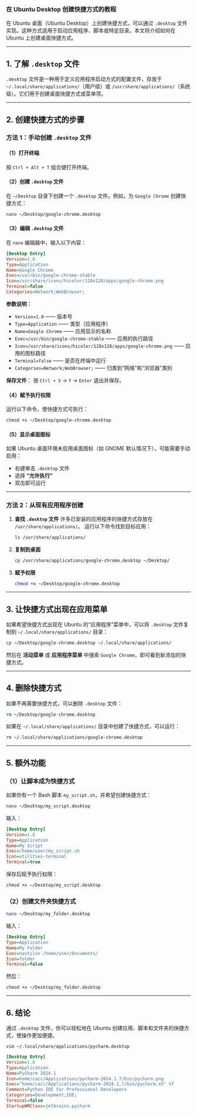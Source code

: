### 在 Ubuntu Desktop 创建快捷方式的教程

在 Ubuntu 桌面（Ubuntu Desktop）上创建快捷方式，可以通过 `.desktop` 文件实现。这种方式适用于启动应用程序、脚本或特定目录。本文将介绍如何在 Ubuntu 上创建桌面快捷方式。

------

## 1. **了解 `.desktop` 文件**

`.desktop` 文件是一种用于定义应用程序启动方式的配置文件，存放于 `~/.local/share/applications/`（用户级）或 `/usr/share/applications/`（系统级）。它们用于创建桌面快捷方式或菜单项。

------

## 2. **创建快捷方式的步骤**

### **方法 1：手动创建 `.desktop` 文件**

#### **（1）打开终端**

按 `Ctrl + Alt + T` 组合键打开终端。

#### **（2）创建 `.desktop` 文件**

在 `~/Desktop` 目录下创建一个 `.desktop` 文件。例如，为 `Google Chrome` 创建快捷方式：

```bash
nano ~/Desktop/google-chrome.desktop
```

#### **（3）编辑 `.desktop` 文件**

在 `nano` 编辑器中，输入以下内容：

```ini
[Desktop Entry]
Version=1.0
Type=Application
Name=Google Chrome
Exec=/usr/bin/google-chrome-stable
Icon=/usr/share/icons/hicolor/128x128/apps/google-chrome.png
Terminal=false
Categories=Network;WebBrowser;
```

**参数说明：**

- `Version=1.0` —— 版本号
- `Type=Application` —— 类型（应用程序）
- `Name=Google Chrome` —— 应用显示的名称
- `Exec=/usr/bin/google-chrome-stable` —— 应用的执行路径
- `Icon=/usr/share/icons/hicolor/128x128/apps/google-chrome.png` —— 应用的图标路径
- `Terminal=false` —— 是否在终端中运行
- `Categories=Network;WebBrowser;` —— 归类到“网络”和“浏览器”类别

**保存文件**： 按 `Ctrl + X` → `Y` → `Enter` 退出并保存。

#### **（4）赋予执行权限**

运行以下命令，使快捷方式可执行：

```bash
chmod +x ~/Desktop/google-chrome.desktop
```

#### **（5）显示桌面图标**

如果 Ubuntu 桌面环境未启用桌面图标（如 GNOME 默认情况下），可能需要手动启用：

- 右键单击 `.desktop` 文件
- 选择 **“允许执行”**
- 双击即可运行

------

### **方法 2：从现有应用程序创建**

1. **查找 `.desktop` 文件** 许多已安装的应用程序的快捷方式存放在 `/usr/share/applications/`。
    运行以下命令找到目标应用：

   ```bash
   ls /usr/share/applications/
   ```

2. **复制到桌面**

   ```bash
   cp /usr/share/applications/google-chrome.desktop ~/Desktop/
   ```

3. **赋予权限**

   ```bash
   chmod +x ~/Desktop/google-chrome.desktop
   ```

------

## 3. **让快捷方式出现在应用菜单**

如果希望快捷方式出现在 Ubuntu 的“应用程序”菜单中，可以将 `.desktop` 文件复制到 `~/.local/share/applications/` 目录：

```bash
cp ~/Desktop/google-chrome.desktop ~/.local/share/applications/
```

然后在 **活动菜单** 或 **应用程序菜单** 中搜索 `Google Chrome`，即可看到新添加的快捷方式。

------

## 4. **删除快捷方式**

如果不再需要快捷方式，可以删除 `.desktop` 文件：

```bash
rm ~/Desktop/google-chrome.desktop
```

如果在 `~/.local/share/applications/` 目录中创建了快捷方式，可以运行：

```bash
rm ~/.local/share/applications/google-chrome.desktop
```

------

## 5. **额外功能**

### **（1）让脚本成为快捷方式**

如果你有一个 Bash 脚本 `my_script.sh`，并希望创建快捷方式：

```bash
nano ~/Desktop/my_script.desktop
```

输入：

```ini
[Desktop Entry]
Version=1.0
Type=Application
Name=My Script
Exec=/home/user/my_script.sh
Icon=utilities-terminal
Terminal=true
```

保存后赋予执行权限：

```bash
chmod +x ~/Desktop/my_script.desktop
```

### **（2）创建文件夹快捷方式**

```bash
nano ~/Desktop/my_folder.desktop
```

输入：

```ini
[Desktop Entry]
Type=Application
Name=My Folder
Exec=nautilus /home/user/Documents/
Icon=folder
Terminal=false
```

然后：

```bash
chmod +x ~/Desktop/my_folder.desktop
```

------

## 6. **结论**

通过 `.desktop` 文件，你可以轻松地在 Ubuntu 创建应用、脚本和文件夹的快捷方式，使操作更加便捷。



```
vim ~/.local/share/applications/pycharm.desktop
```



```ini
[Desktop Entry]
Version=1.0
Type=Application
Name=PyCharm 2024.1
Icon=home/cacc/Applications/pycharm-2024.1.7/bin/pycharm.png
Exec="home/cacc/Applications/pycharm-2024.1.7/bin/pycharm.sh" %f
Comment=Python IDE for Professional Developers
Categories=Development;IDE;
Terminal=false
StartupWMClass=jetbrains-pycharm
```

